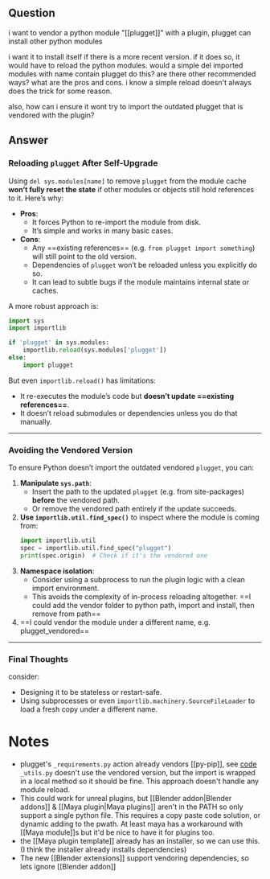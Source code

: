 ## Question
i want to vendor a python module "[[plugget]]" with a plugin, plugget can install other python modules

i want it to install itself if there is a more recent version. if it does so, it would have to reload the python modules. would a simple del imported modules with name contain plugget do this? are there other recommended ways? what are the pros and cons. i know a simple reload doesn't always does the trick for some reason.

also, how can i ensure it wont try to import the outdated plugget that is vendored with the plugin?
## Answer 

### Reloading `plugget` After Self-Upgrade

Using `del sys.modules[name]` to remove `plugget` from the module cache **won’t fully reset the state** if other modules or objects still hold references to it. Here’s why:
- **Pros**:
    - It forces Python to re-import the module from disk.
    - It’s simple and works in many basic cases.
- **Cons**:
    - Any ==existing references== (e.g. `from plugget import something`) will still point to the old version.
    - Dependencies of `plugget` won’t be reloaded unless you explicitly do so.
    - It can lead to subtle bugs if the module maintains internal state or caches.

A more robust approach is:
```python
import sys
import importlib

if 'plugget' in sys.modules:
    importlib.reload(sys.modules['plugget'])
else:
    import plugget
```

But even `importlib.reload()` has limitations:
- It re-executes the module’s code but **doesn’t update ==existing references==**.
- It doesn’t reload submodules or dependencies unless you do that manually.

---
### Avoiding the Vendored Version
To ensure Python doesn’t import the outdated vendored `plugget`, you can:
1. **Manipulate `sys.path`**:
    - Insert the path to the updated `plugget` (e.g. from site-packages) **before** the vendored path.
    - Or remove the vendored path entirely if the update succeeds.
2. **Use `importlib.util.find_spec()`** to inspect where the module is coming from:
    ```python
    import importlib.util
    spec = importlib.util.find_spec("plugget")
    print(spec.origin)  # Check if it's the vendored one
    ```
3. **Namespace isolation**:
    - Consider using a subprocess to run the plugin logic with a clean import environment.
    - This avoids the complexity of in-process reloading altogether.
      ==I could add the vendor folder to python path, import and install, then remove from path==
4. ==I could vendor the module under a different name, e.g. plugget_vendored==
---
### Final Thoughts
consider:
- Designing it to be stateless or restart-safe.
- Using subprocesses or even `importlib.machinery.SourceFileLoader` to load a fresh copy under a different name.
# Notes
- plugget's `_requirements.py` action already vendors [[py-pip]], see [code](https://github.com/plugget/plugget/blob/9e46d4f7588e0818adb25eb52665a1c666a93696/plugget/actions/_requirements.py#L11)
  `_utils.py` doesn't use the vendored version, but the import is wrapped in a local method so it should be fine.
  This approach doesn't handle any module reload.
- This could work for unreal plugins, but [[Blender addon|Blender addons]] & [[Maya plugin|Maya plugins]] aren't in the PATH so only support a single python file. This requires a copy paste code solution, or dynamic adding to the pwath. At least maya has a workaround with [[Maya module]]s but it'd be nice to have it for plugins too.
- the [[Maya plugin template]] already has an installer, so we can use this. (I think the installer already installs dependencies)
- The new [[Blender extensions]] support vendoring dependencies, so lets ignore [[Blender addon]]